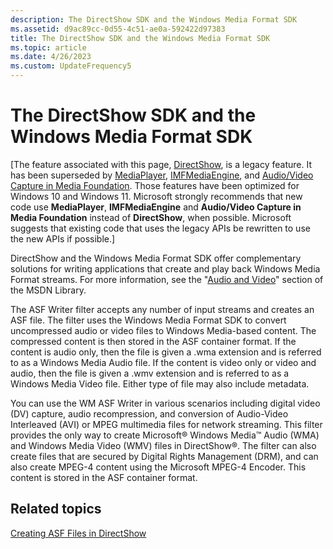 ```yaml
---
description: The DirectShow SDK and the Windows Media Format SDK
ms.assetid: d9ac89cc-0d55-4c51-ae0a-592422d97383
title: The DirectShow SDK and the Windows Media Format SDK
ms.topic: article
ms.date: 4/26/2023
ms.custom: UpdateFrequency5
---
```


# The DirectShow SDK and the Windows Media Format SDK

\[The feature associated with this page, [DirectShow](/windows/win32/directshow/directshow), is a legacy feature. It has been superseded by [MediaPlayer](/uwp/api/Windows.Media.Playback.MediaPlayer), [IMFMediaEngine](/windows/win32/api/mfmediaengine/nn-mfmediaengine-imfmediaengine), and [Audio/Video Capture in Media Foundation](windows/win32/medfound/audio-video-capture-in-media-foundation). Those features have been optimized for Windows 10 and Windows 11. Microsoft strongly recommends that new code use **MediaPlayer**, **IMFMediaEngine** and **Audio/Video Capture in Media Foundation** instead of **DirectShow**, when possible. Microsoft suggests that existing code that uses the legacy APIs be rewritten to use the new APIs if possible.\]

DirectShow and the Windows Media Format SDK offer complementary solutions for writing applications that create and play back Windows Media Format streams. For more information, see the "[Audio and Video](../audio-and-video.md)" section of the MSDN Library.

The ASF Writer filter accepts any number of input streams and creates an ASF file. The filter uses the Windows Media Format SDK to convert uncompressed audio or video files to Windows Media-based content. The compressed content is then stored in the ASF container format. If the content is audio only, then the file is given a .wma extension and is referred to as a Windows Media Audio file. If the content is video only or video and audio, then the file is given a .wmv extension and is referred to as a Windows Media Video file. Either type of file may also include metadata.

You can use the WM ASF Writer in various scenarios including digital video (DV) capture, audio recompression, and conversion of Audio-Video Interleaved (AVI) or MPEG multimedia files for network streaming. This filter provides the only way to create Microsoft® Windows Media™ Audio (WMA) and Windows Media Video (WMV) files in DirectShow®. The filter can also create files that are secured by Digital Rights Management (DRM), and can also create MPEG-4 content using the Microsoft MPEG-4 Encoder. This content is stored in the ASF container format.

## Related topics

<dl> <dt>

[Creating ASF Files in DirectShow](creating-asf-files-in-directshow.md)
</dt> </dl>

 

 
